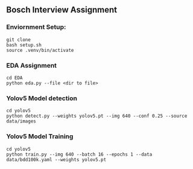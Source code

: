 
## Bosch Interview Assignment
### Enviornment Setup:
```
git clone
bash setup.sh
source .venv/bin/activate
```
### EDA Assignment
```
cd EDA
python eda.py --file <dir to file>
```
### Yolov5 Model detection
```
cd yolov5
python detect.py --weights yolov5.pt --img 640 --conf 0.25 --source data/images
```
### Yolov5 Model Training
```
cd yolov5
python train.py --img 640 --batch 16 --epochs 1 --data data/bdd100k.yaml --weights yolov5.pt
